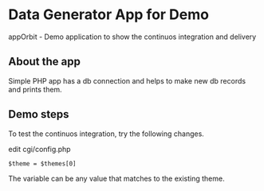 Data Generator App for Demo
===================

appOrbit - Demo application to show the continuos integration and delivery

## About the app
Simple PHP app has a db connection and helps to make new db records and prints them.

## Demo steps
To test the continuos integration, try the following changes.

edit cgi/config.php
```
$theme = $themes[0]
```

The variable can be any value that matches to the existing theme.
